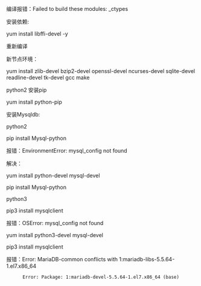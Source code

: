 
编译报错：Failed to build these modules: _ctypes

安装依赖:

yum install libffi-devel -y

重新编译





新节点环境：

yum install zlib-devel bzip2-devel openssl-devel ncurses-devel sqlite-devel readline-devel tk-devel gcc make





python2 安装pip

yum install python-pip



安装Mysqldb:

python2

pip install Mysql-python

报错：EnvironmentError: mysql_config not found

解决：

yum install python-devel mysql-devel

pip install Mysql-python





python3

pip3 install mysqlclient

报错：OSError: mysql_config not found

yum install python3-devel mysql-devel



pip3 install mysqlclient

报错：Error: MariaDB-common conflicts with 1:mariadb-libs-5.5.64-1.el7.x86_64

          Error: Package: 1:mariadb-devel-5.5.64-1.el7.x86_64 (base)

